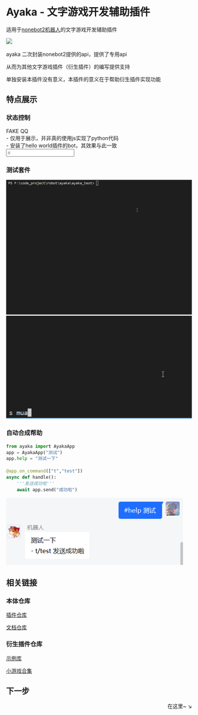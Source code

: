 # Ayaka - 文字游戏开发辅助插件

适用于[nonebot2机器人](https://github.com/nonebot/nonebot2)的文字游戏开发辅助插件 

<img src="https://img.shields.io/badge/python-3.8%2B-blue">

ayaka 二次封装nonebot2提供的api，提供了专用api

从而为其他文字游戏插件（衍生插件）的编写提供支持

单独安装本插件没有意义，本插件的意义在于帮助衍生插件实现功能

## 特点展示

### 状态控制

<div id="fake-qq">
    <div>
        <div class="screen">
            <div class="message">FAKE QQ</div>
            <div class="message">- 仅用于展示，并非真的使用js实现了python代码</div>
            <div class="message">- 安装了hello world插件的bot，其效果与此一致</div>
        </div>
        <input placeholder="#">
    </div>
    <div class="command-list"></div>
</div>


### 测试套件

<img src="5.gif">

<img src="6.gif">

### 自动合成帮助

``` py
from ayaka import AyakaApp
app = AyakaApp("测试")
app.help = "测试一下"

@app.on_command(["t","test"])
async def handle():
    '''发送成功啦'''
    await app.send("成功啦")
```

<img src="2.png">

## 相关链接

### 本体仓库

[插件仓库](https://github.com/bridgeL/nonebot-plugin-ayaka)

[文档仓库](https://github.com/bridgeL/ayaka_doc) 

### 衍生插件仓库

[示例库](https://github.com/bridgeL/ayaka_plugins)

[小游戏合集](https://github.com/bridgeL/nonebot-plugin-ayaka-games)

## 下一步

<div align="right">
    在这里~ ↘
</div>
